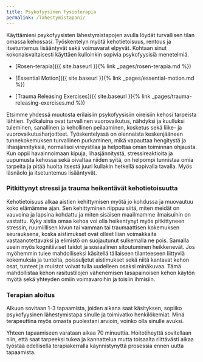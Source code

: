 ```yaml
---
title: Psykofyysinen fysioterapia
permalink: /lahestymistapani/
---
```


Käyttämieni psykofyysisten lähestymistapojen avulla löydät turvallisen tilan
omassa kehossasi. Työskentelyn myötä kehotietoisuus, rentous ja itsetuntemus
lisääntyvät sekä voimavarat elpyvät. Kohtaan sinut kokonaisvaltaisesti käyttäen 
kulloinkin sopivia psykofyysisiä menetelmiä.

- [Rosen-terapia]({{ site.baseurl }}{% link _pages/rosen-terapia.md %})

- [Essential Motion]({{ site.baseurl }}{% link _pages/essential-motion.md %})

- [Trauma Releasing Exercises]({{ site.baseurl }}{% link
  _pages/trauma-releasing-exercises.md %})

Etsimme yhdessä muutosta erilaisiin psykofyysisiin oireisiin
kehosi tarpeista lähtien. Työkaluina ovat turvallinen vuorovaikutus, nähdyksi ja
kuulluksi tuleminen, sanallinen ja kehollinen peilaaminen, kosketus sekä liike-
ja vuorovaikutusharjoitteet. Työskentelyssä on olennaista keskenjääneen tunnekokemuksen 
turvallinen purkaminen, mikä vapauttaa hengitystä ja lihasjännityksiä, normalisoi 
vireystilaa ja helpottaa oman toiminnan ohjausta. Kun oppii havainnoimaan kipuja, 
lihasjännitystä, stressireaktioita ja uupumusta kehossa sekä oivaltaa niiden syitä, 
on helpompi tunnistaa omia tarpeita ja pitää huolta itsestä juuri kullakin hetkellä 
sopivalla tavalla. Myös läsnäolo ja itsetuntemus lisääntyvät.

### Pitkittynyt stressi ja trauma heikentävät kehotietoisuutta

Kehotietoisuus alkaa aistien kehittymisen myötä jo kohdussa ja muovautuu koko elämämme ajan. 
Sen kehittyminen riippuu siitä, miten meidät on vauvoina ja lapsina kohdattu ja miten
sisäisen maailmamme ilmaisuihin on vastattu. Kyky aistia omaa kehoa voi olla heikentynyt 
myös pitkittyneen stressin,  ruumiillisen kivun tai vamman tai traumaattisen kokemuksen seurauksena, 
koska aistimukset ovat olleet liian voimakkaita vastaanotettavaksi ja elimistö on suojautunut
sulkemalla ne pois. Samalla usein myös kognitiiviset taidot ja sosiaalinen sitoutuminen heikkenevät. 
Jos myöhemmin tulee mahdolliseksi käsitellä tällaiseen tilanteeseen liittyviä kokemuksia ja tunteita, 
poissuljetut aistimukset sekä niitä kantavat kehon osat, tunteet ja muistot voivat tulla uudelleen 
osaksi minäkuvaa. Tämä mahdollistaa kehon rasitustilojen vähenemisen tasapainoisen kehon käytön myötä
sekä yhteyden omiin voimavaroihin ja toisiin ihmisiin.

### Terapian aloitus

Alkuun sovitaan 1-3 tapaamista, joiden aikana saat käsityksen, sopiiko psykofyysinen lähestymistapa sinulle ja toimivatko henkilökemiat. Minä terapeuttina myös omasta puolestani arvioin, voinko olla sinulle avuksi.

Yhteen tapaamiseen varataan aikaa 70 minuuttia. Hoitotiheyttä sovitellaan niin, että saat tarpeeksi tukea ja kannattelua mutta toisaalta riittävästi aikaa työstää edellisellä terapiakerralla käynnistynyttä prosessia ennen uutta tapaamista.

